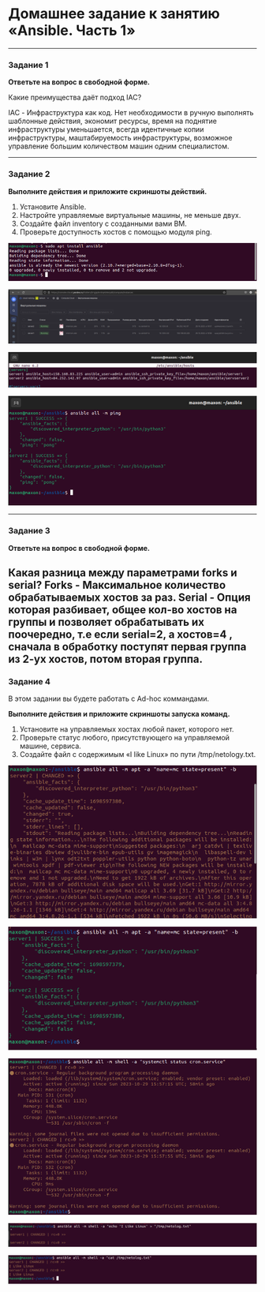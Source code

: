 # Домашнее задание к занятию «Ansible. Часть 1»


---

### Задание 1

**Ответьте на вопрос в свободной форме.**

Какие преимущества даёт подход IAC?

IAC - Инфраструктура как код.
Нет необходимости в ручную выполнять шаблонные действия, экономит ресурсы, время на поднятие инфраструктуры уменьшается, всегда идентичные копии инфраструктуры, маштабируемость инфраструктуры, возможное управление большим количеством машин одним специалистом. 

---

### Задание 2 

**Выполните действия и приложите скриншоты действий.**

1. Установите Ansible.
2. Настройте управляемые виртуальные машины, не меньше двух.
3. Создайте файл inventory с созданными вами ВМ.
4. Проверьте доступность хостов с помощью модуля ping.


![Установлен Анс](https://github.com/sizik0ff/public1/blob/main/Screenshot%20from%202023-10-29%2013-34-36.png)

![2 машины созданы](https://github.com/sizik0ff/public1/blob/main/Screenshot%20from%202023-10-29%2019-17-32.png)

![Фаил Hosts](https://github.com/sizik0ff/public1/blob/main/Screenshot%20from%202023-10-29%2019-16-31.png)

![Ping](https://github.com/sizik0ff/public1/blob/main/Screenshot%20from%202023-10-29%2019-16-59.png)


---

### Задание 3 

**Ответьте на вопрос в свободной форме.**

Какая разница между параметрами forks и serial? 
Forks - Максимальное количество обрабатываемых хостов за раз.
Serial - Опция которая разбивает, общее кол-во хостов на группы и позволяет обрабатывать их поочередно, т.е если serial=2, а хостов=4 , сначала в обработку поступят первая группа из 2-ух хостов, потом вторая группа. 
---

### Задание 4 

В этом задании вы будете работать с Ad-hoc коммандами.

**Выполните действия и приложите скриншоты запуска команд.**

1. Установите на управляемых хостах любой пакет, которого нет.
2. Проверьте статус любого, присутствующего на управляемой машине, сервиса. 
3. Создайте файл с содержимым «I like Linux» по пути /tmp/netology.txt.

![MC](https://github.com/sizik0ff/public1/blob/main/Screenshot%20from%202023-10-29%2019-51-40.png)

![MC](https://github.com/sizik0ff/public1/blob/main/Screenshot%20from%202023-10-29%2019-52-01.png)


![Systemctl](https://github.com/sizik0ff/public1/blob/main/Screenshot%20from%202023-10-29%2019-56-12.png)


![netology.txt](https://github.com/sizik0ff/public1/blob/main/Screenshot%20from%202023-10-29%2019-30-50.png)

![netology.txt](https://github.com/sizik0ff/public1/blob/main/Screenshot%20from%202023-10-29%2019-31-08.png)





